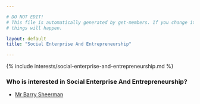 ```yaml
---

# DO NOT EDIT!
# This file is automatically generated by get-members. If you change it, bad
# things will happen.

layout: default
title: "Social Enterprise And Entrepreneurship"

---
```


{% include interests/social-enterprise-and-entrepreneurship.md %}

### Who is interested in Social Enterprise And Entrepreneurship?


* [Mr Barry Sheerman](members/mr-barry-sheerman.html)
